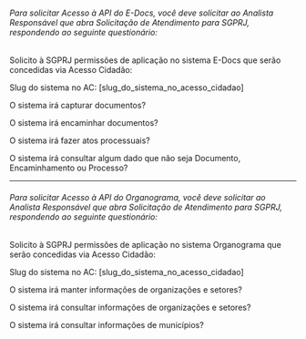 ###### Para solicitar Acesso à API do E-Docs, você deve solicitar ao Analista Responsável que abra Solicitação de Atendimento para SGPRJ, respondendo ao seguinte questionário:

Solicito à SGPRJ permissões de aplicação no sistema E-Docs que serão concedidas via Acesso Cidadão:

Slug do sistema no AC: [slug_do_sistema_no_acesso_cidadao]

O sistema irá capturar documentos?

O sistema irá encaminhar documentos?

O sistema irá fazer atos processuais?

O sistema irá consultar algum dado que não seja Documento, Encaminhamento ou Processo?

------

###### Para solicitar Acesso à API do Organograma, você deve solicitar ao Analista Responsável que abra Solicitação de Atendimento para SGPRJ, respondendo ao seguinte questionário:

Solicito à SGPRJ permissões de aplicação no sistema Organograma que serão concedidas via Acesso Cidadão:

Slug do sistema no AC: [slug_do_sistema_no_acesso_cidadao]

O sistema irá manter informações de organizações e setores?

O sistema irá consultar informações de organizações e setores?

O sistema irá consultar informações de municípios?